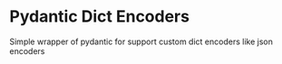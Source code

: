 # Pydantic Dict Encoders

Simple wrapper of pydantic for support custom dict encoders like json encoders
